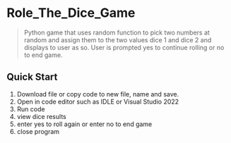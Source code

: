 # Role_The_Dice_Game

> Python game that uses random function to pick two numbers at random and assign them to the two values dice 1 and dice 2 and displays to user as so. User is prompted yes to continue rolling or no to end game.

## Quick Start

1. Download file or copy code to new file, name and save.
2. Open in code editor such as IDLE or Visual Studio 2022
3. Run code
4. view dice results
5. enter yes to roll again or enter no to end game
6. close program
